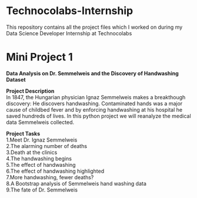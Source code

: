 # Technocolabs-Internship
This repository contains all the project files which I worked on during my Data Science Developer Internship at Technocolabs

# Mini Project 1 
<b>Data Analysis on Dr. Semmelweis and the Discovery of Handwashing Dataset</b><br>

**Project Description**<br>
In 1847, the Hungarian physician Ignaz Semmelweis makes a breakthough discovery: He discovers handwashing. Contaminated hands was a major cause of childbed fever and by enforcing handwashing at his hospital he saved hundreds of lives.
In this python project we will reanalyze the medical data Semmelweis collected.

**Project Tasks**<br>
  1.Meet Dr. Ignaz Semmelweis<br>
  2.The alarming number of deaths<br>
  3.Death at the clinics<br>
  4.The handwashing begins<br>
  5.The effect of handwashing<br>
  6.The effect of handwashing highlighted<br>
  7.More handwashing, fewer deaths?<br>
  8.A Bootstrap analysis of Semmelweis hand washing data<br>
  9.The fate of Dr. Semmelweis<br>
